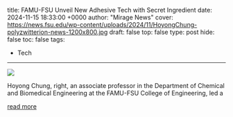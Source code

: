 title: FAMU-FSU Unveil New Adhesive Tech with Secret Ingredient
date: 2024-11-15 18:33:00 +0000
author: "Mirage News"
cover: https://news.fsu.edu/wp-content/uploads/2024/11/HoyongChung-polyzwitterion-news-1200x800.jpg
draft: false
top: false
type: post
hide: false
toc: false
tags:
  - Tech
---

![](https://news.fsu.edu/wp-content/uploads/2024/11/HoyongChung-polyzwitterion-news-1200x800.jpg)

Hoyong Chung, right, an associate professor in the Department of Chemical and Biomedical Engineering at the FAMU-FSU College of Engineering, led a

[read more](https://www.miragenews.com/famu-fsu-unveil-new-adhesive-tech-with-secret-1358625/)
